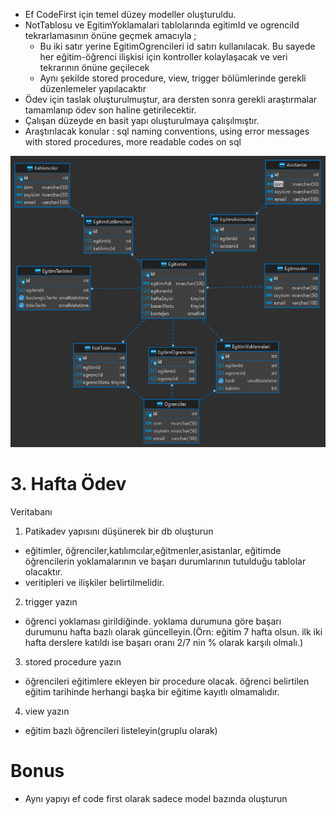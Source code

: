 - Ef CodeFirst için temel düzey modeller oluşturuldu.
- NotTablosu ve EgitimYoklamalari tablolarında egitimId ve ogrenciId tekrarlamasının önüne geçmek amacıyla ;
  - Bu iki satır yerine EgitimOgrencileri id satırı kullanılacak. Bu sayede her eğitim-öğrenci ilişkisi için kontroller kolaylaşacak ve veri tekrarının önüne geçilecek
  - Aynı şekilde stored procedure, view, trigger bölümlerinde gerekli düzenlemeler yapılacaktır
- Ödev için taslak oluşturulmuştur, ara dersten sonra gerekli araştırmalar tamamlanıp ödev son haline getirilecektir.
- Çalışan düzeyde en basit yapı oluşturulmaya çalışılmıştır.
- Araştırılacak konular : sql naming conventions, using error messages with stored procedures, more readable codes on sql

![Schema](schema.png)

# 3. Hafta Ödev
Veritabanı 
1. Patikadev yapısını düşünerek bir db oluşturun
  - eğitimler, öğrenciler,katılımcılar,eğitmenler,asistanlar, eğitimde öğrencilerin yoklamalarının ve başarı durumlarının tutulduğu tablolar olacaktır.
  - veritipleri ve ilişkiler belirtilmelidir.
2. trigger yazın
  - öğrenci yoklaması girildiğinde. yoklama durumuna göre başarı durumunu hafta bazlı olarak güncelleyin.(Örn: eğitim 7 hafta olsun. ilk iki hafta derslere katıldı ise başarı oranı 2/7 nin % olarak karşılı olmalı.)
3. stored procedure yazın
  - öğrencileri eğitimlere ekleyen bir procedure olacak. öğrenci belirtilen eğitim tarihinde herhangi başka bir eğitime kayıtlı olmamalıdır.
4. view yazın
  - eğitim bazlı öğrencileri listeleyin(gruplu olarak)

# Bonus
- Aynı yapıyı ef code first olarak sadece model bazında oluşturun
